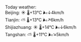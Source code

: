 Today weather:  
Beijing: ☀️   🌡️+13°C 🌬️↓4km/h  
Tianjin: ⛅️  🌡️+13°C 🌬️↗6km/h  
Shijiazhuang: ☀️   🌡️+14°C 🌬️↓6km/h  
Tangshan: ⛅️  🌡️+11°C 🌬️↘5km/h  
